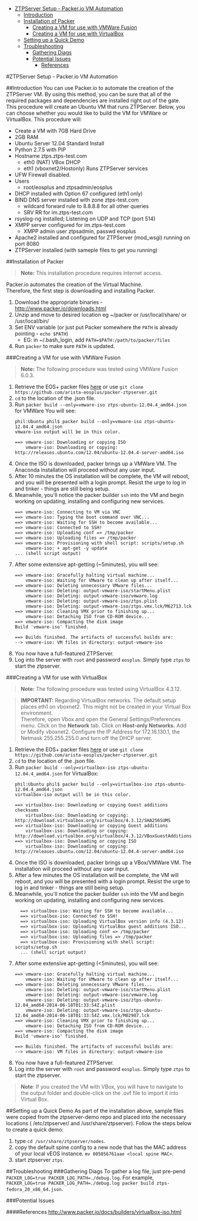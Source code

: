 <!-- START doctoc generated TOC please keep comment here to allow auto update -->
<!-- DON'T EDIT THIS SECTION, INSTEAD RE-RUN doctoc TO UPDATE -->

- [ZTPServer Setup - Packer.io VM Automation](#ztpserver-setup---packerio-vm-automation)
  - [Introduction](#introduction)
  - [Installation of Packer](#installation-of-packer)
    - [Creating a VM for use with VMWare Fusion](#creating-a-vm-for-use-with-vmware-fusion)
    - [Creating a VM for use with VirtualBox](#creating-a-vm-for-use-with-virtualbox)
  - [Setting up a Quick Demo](#setting-up-a-quick-demo)
  - [Troubleshooting](#troubleshooting)
    - [Gathering Diags](#gathering-diags)
    - [Potential Issues](#potential-issues)
      - [References](#references)

<!-- END doctoc generated TOC please keep comment here to allow auto update -->

#ZTPServer Setup - Packer.io VM Automation

##Introduction
You can use Packer.io to automate the creation of the ZTPServer VM.
By using this method, you can be sure that all of the required packages and dependencies are installed right out of the gate.  
This procedure will create an Ubuntu VM that runs ZTPServer.  Below, you can choose whether you would like to build the VM for VMWare or VirtualBox.
This procedure will:

* Create a VM with 7GB Hard Drive
* 2GB RAM
* Ubuntu Server 12.04 Standard Install
* Python 2.7.5 with PIP
* Hostname ztps.ztps-test.com
    * eth0 (NAT) VBox DHCP
    * eth1 (vboxnet2/Hostonly) Runs ZTPServer services
* UFW Firewall disabled.
* Users
    * root/eosplus and ztpsadmin/eosplus
* DHCP installed with Option 67 configured (eth1 only)
* BIND DNS server installed with zone ztps-test.com
    * wildcard forward rule to 8.8.8.8 for all other queries
    * SRV RR for im.ztps-test.com
* rsyslog-ng installed; Listening on UDP and TCP (port 514)
* XMPP server configured for im.ztps-test.com
    * XMPP admin user ztpsadmin, passwd eosplus
* Apache2 installed and configured for ZTPServer (mod_wsgi) running on port 8080
* ZTPServer installed (with sameple files to get you running)

##Installation of Packer
> **Note:** This installation procedure requires internet access.

Packer.io automates the creation of the Virtual Machine.  
Therefore, the first step is downloading and installing Packer.

1. Download the appropriate binaries - http://www.packer.io/downloads.html
2. Unzip and move to desired location eg ~/packer or /usr/local/share/ or /usr/local/bin/
3. Set ENV variable (or just put Packer somewhere the ```PATH``` is already pointing - ```echo $PATH```)
    * EG: in ~/.bash_login, add ```PATH=$PATH:/path/to/packer/files```
4. Run ```packer``` to make sure ```PATH``` is updated.

###Creating a VM for use with VMWare Fusion
> **Note:** The following procedure was tested using VMWare Fusion 6.0.3.

1. Retrieve the EOS+ packer files [here](https://github.com/arista-eosplus/packer-ztpserver.git) or use ```git clone https://github.com/arista-eosplus/packer-ztpserver.git```
2. ```cd``` to the location of the .json file.
3. Run ```packer build --only=vmware-iso ztps-ubuntu-12.04.4_amd64.json``` for VMWare
    You will see:
    ```
    phil:Ubuntu phil$ packer build --only=vmware-iso ztps-ubuntu-12.04.4_amd64.json
    vmware-iso output will be in this color.

    ==> vmware-iso: Downloading or copying ISO
        vmware-iso: Downloading or copying: http://releases.ubuntu.com/12.04/ubuntu-12.04.4-server-amd64.iso
    ```
4. Once the ISO is downloaded, packer brings up a VMWare VM. The Anaconda installation will proceed without any user input.
5. After 10 minutes the OS installation will be complete, the VM will reboot, and you will be presented with a login prompt.  Resist the urge to log in and tinker - things are still being setup.
6. Meanwhile, you'll notice the packer builder ```ssh``` into the VM and begin working on updating, installing and configuring new services.
    ```
    ==> vmware-iso: Connecting to VM via VNC
    ==> vmware-iso: Typing the boot command over VNC...
    ==> vmware-iso: Waiting for SSH to become available...
    ==> vmware-iso: Connected to SSH!
    ==> vmware-iso: Uploading conf => /tmp/packer
    ==> vmware-iso: Uploading files => /tmp/packer
    ==> vmware-iso: Provisioning with shell script: scripts/setup.sh
        vmware-iso: + apt-get -y update
    ... (shell script output)
    ```
7. After some extensive apt-getting (~5minutes), you will see:
    ```
    ==> vmware-iso: Gracefully halting virtual machine...
        vmware-iso: Waiting for VMware to clean up after itself...
    ==> vmware-iso: Deleting unnecessary VMware files...
        vmware-iso: Deleting: output-vmware-iso/startMenu.plist
        vmware-iso: Deleting: output-vmware-iso/vmware.log
        vmware-iso: Deleting: output-vmware-iso/ztps.plist
        vmware-iso: Deleting: output-vmware-iso/ztps.vmx.lck/M62713.lck
    ==> vmware-iso: Cleaning VMX prior to finishing up...
        vmware-iso: Detaching ISO from CD-ROM device...
    ==> vmware-iso: Compacting the disk image
    Build 'vmware-iso' finished.

    ==> Builds finished. The artifacts of successful builds are:
    --> vmware-iso: VM files in directory: output-vmware-iso
    ```
8. You now have a full-featured ZTPServer.
9. Log into the server with ```root``` and password ```eosplus```. Simply type ```ztps``` to start the ztpserver.

###Creating a VM for use with VirtualBox
> **Note:** The following procedure was tested using VirtualBox 4.3.12.

> **IMPORTANT:** Regarding VirtualBox networks. The default setup places eth1 on vboxnet2. This might not be created in your Virtual Box environment.  
Therefore, open Vbox and open the General Settings/Preferences menu. Click on the **Network** tab. Click on **Host-only Networks.**
Add or Modify vboxnet2.  Configure the IP Address for 172.16.130.1, the Netmask 255.255.255.0 and turn off the DHCP server.

1. Retrieve the EOS+ packer files [here](https://github.com/arista-eosplus/packer-ztpserver.git) or use ```git clone https://github.com/arista-eosplus/packer-ztpserver.git```
2. ```cd``` to the location of the .json file.
3. Run ```packer build --only=virtualbox-iso ztps-ubuntu-12.04.4_amd64.json``` for VirtualBox:
    ```
    phil:Ubuntu phil$ packer build --only=virtualbox-iso ztps-ubuntu-12.04.4_amd64.json
    virtualbox-iso output will be in this color.

    ==> virtualbox-iso: Downloading or copying Guest additions checksums
        virtualbox-iso: Downloading or copying: http://download.virtualbox.org/virtualbox/4.3.12/SHA256SUMS
    ==> virtualbox-iso: Downloading or copying Guest additions
        virtualbox-iso: Downloading or copying: http://download.virtualbox.org/virtualbox/4.3.12/VBoxGuestAdditions_4.3.12.iso
    ==> virtualbox-iso: Downloading or copying ISO
        virtualbox-iso: Downloading or copying: http://releases.ubuntu.com/12.04/ubuntu-12.04.4-server-amd64.iso
    ```
4. Once the ISO is downloaded, packer brings up a VBox/VMWare VM. The installation will proceed without any user input.
5. After a few minutes the OS installation will be complete, the VM will reboot, and you will be presented with a login prompt.  Resist the urge to log in and tinker - things are still being setup.
6. Meanwhile, you'll notice the packer builder ```ssh``` into the VM and begin working on updating, installing and configuring new services.
    ```
      ==> virtualbox-iso: Waiting for SSH to become available...
      ==> virtualbox-iso: Connected to SSH!
      ==> virtualbox-iso: Uploading VirtualBox version info (4.3.12)
      ==> virtualbox-iso: Uploading VirtualBox guest additions ISO...
      ==> virtualbox-iso: Uploading conf => /tmp/packer
      ==> virtualbox-iso: Uploading files => /tmp/packer
      ==> virtualbox-iso: Provisioning with shell script: scripts/setup.sh
      ... (shell script output)
    ```
7. After some extensive apt-getting (<5minutes), you will see:
    ```
    ==> vmware-iso: Gracefully halting virtual machine...
        vmware-iso: Waiting for VMware to clean up after itself...
    ==> vmware-iso: Deleting unnecessary VMware files...
        vmware-iso: Deleting: output-vmware-iso/startMenu.plist
        vmware-iso: Deleting: output-vmware-iso/vmware.log
        vmware-iso: Deleting: output-vmware-iso/ztps-ubuntu-12.04_amd64-2014-06-18T01:33:54Z.plist
        vmware-iso: Deleting: output-vmware-iso/ztps-ubuntu-12.04_amd64-2014-06-18T01:33:54Z.vmx.lck/M02907.lck
    ==> vmware-iso: Cleaning VMX prior to finishing up...
        vmware-iso: Detaching ISO from CD-ROM device...
    ==> vmware-iso: Compacting the disk image
    Build 'vmware-iso' finished.

    ==> Builds finished. The artifacts of successful builds are:
    --> vmware-iso: VM files in directory: output-vmware-iso
    ```
8. You now have a full-featured ZTPServer.
9. Log into the server with ```root``` and password ```eosplus```. Simply type ```ztps``` to start the ztpserver.

> **Note**: If you created the VM with VBox, you will have to navigate to the output folder and double-click on the .ovf file to import it into Virtual Box.

##Setting up a Quick Demo
As part of the installation above, sample files were copied from the ztpserver-demo repo and placed into the necessary locations ( /etc/ztpserver/ and /usr/share/ztpserver).  Follow the steps below to create a quick demo:

1. type ```cd /usr/share/ztpserver/nodes```.
2. copy the default spine config to a new node that has the MAC address of your local vEOS instance. ```mv 005056761aae <local spine MAC>```.
3. start ztpserver ```ztps```.

##Troubleshooting
###Gathering Diags
To gather a log file, just pre-pend ```PACKER_LOG=true PACKER_LOG_PATH=./debug.log```.  For example, ```PACKER_LOG=true PACKER_LOG_PATH=./debug.log packer build ztps-fedora_20_x86_64.json```.

###Potential Issues

####References
http://www.packer.io/docs/builders/virtualbox-iso.html
